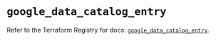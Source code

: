 # `google_data_catalog_entry`

Refer to the Terraform Registry for docs: [`google_data_catalog_entry`](https://registry.terraform.io/providers/hashicorp/google/5.11.0/docs/resources/data_catalog_entry).
